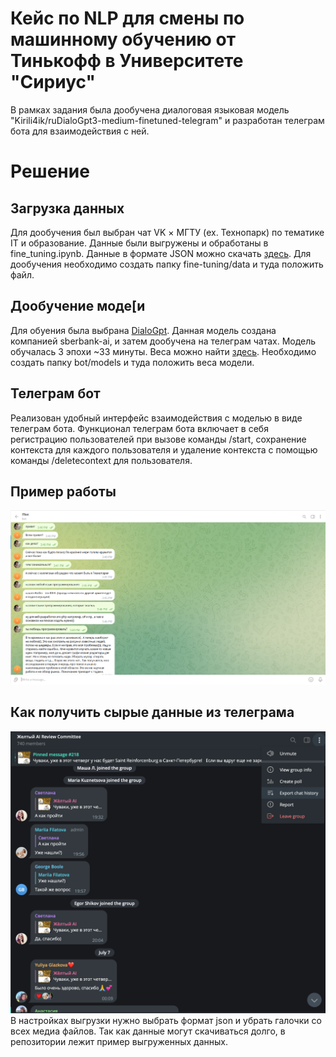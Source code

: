 # Кейс по NLP для смены по машинному обучению от Тинькофф в Университете "Сириус"
В рамках задания была дообучена диалоговая языковая модель "Kirili4ik/ruDialoGpt3-medium-finetuned-telegram" и разработан телеграм бота для взаимодействия с ней. 
# Решение
## Загрузка данных
  Для дообучения был выбран чат VK × МГТУ (ex. Технопарк) по тематике IT и образование. Данные были выгружены и обработаны в fine_tuning.ipynb. Данные в формате JSON можно скачать [здесь](https://drive.google.com/drive/folders/1MrtjC7CI9ICFLN4vjwZ46KW74ZPVR6NJ?usp=sharing). Для дообучения необходимо создать папку fine-tuning/data и туда положить файл.
## Дообучение моде[и
Для обуения была выбрана [DialoGpt](https://huggingface.co/Kirili4ik/ruDialoGpt3-medium-finetuned-telegram). Данная модель создана компанией sberbank-ai, и затем дообучена на телеграм чатах. Модель обучалась 3 эпохи ~33 минуты. Веса можно найти [здесь](https://drive.google.com/drive/folders/1zbj1pzL05xk8cPvhZ3ShgXWTj4L_vZ2N?usp=sharing). Необходимо создать папку bot/models и туда положить веса модели.
## Телеграм бот
Реализован удобный интерфейс взаимодействия с моделью в виде телеграм бота. Функционал телеграм бота включает в себя регистрацию пользователей при вызове команды /start, сохранение контекста для каждого пользователя и удаление контекста с помощью команды /deletecontext для пользователя.
## Пример работы
![](images/example.png)
## Как получить сырые данные из телеграма
![pic](images/tg.png)
В настройках выгрузки нужно выбрать формат json и убрать галочки со всех медиа файлов. Так как данные могут скачиваться долго, в репозитории лежит пример выгруженных данных.

